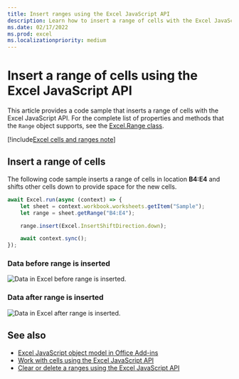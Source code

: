 ```yaml
---
title: Insert ranges using the Excel JavaScript API
description: Learn how to insert a range of cells with the Excel JavaScript API.
ms.date: 02/17/2022
ms.prod: excel
ms.localizationpriority: medium
---
```


# Insert a range of cells using the Excel JavaScript API

This article provides a code sample that inserts a range of cells with the Excel JavaScript API. For the complete list of properties and methods that the `Range` object supports, see the [Excel.Range class](/javascript/api/excel/excel.range).

[!include[Excel cells and ranges note](../includes/note-excel-cells-and-ranges.md)]

## Insert a range of cells

The following code sample inserts a range of cells in location **B4:E4** and shifts other cells down to provide space for the new cells.

```js
await Excel.run(async (context) => {
    let sheet = context.workbook.worksheets.getItem("Sample");
    let range = sheet.getRange("B4:E4");

    range.insert(Excel.InsertShiftDirection.down);

    await context.sync();
});
```

### Data before range is inserted

![Data in Excel before range is inserted.](../images/excel-ranges-start.png)

### Data after range is inserted

![Data in Excel after range is inserted.](../images/excel-ranges-after-insert.png)

## See also

- [Excel JavaScript object model in Office Add-ins](excel-add-ins-core-concepts.md)
- [Work with cells using the Excel JavaScript API](excel-add-ins-cells.md)
- [Clear or delete a ranges using the Excel JavaScript API](excel-add-ins-ranges-clear-delete.md)
